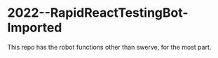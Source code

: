 # 2022--RapidReactTestingBot-Imported
This repo has the robot functions other than swerve, for the most part.
